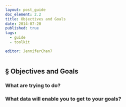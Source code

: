 ```yaml
---
layout: post_guide
doc_element: 2.2
title: Objectives and Goals
date: 2014-07-20
published: true
tags:
  - guide
  - toolkit

editor: JenniferChan7
---
```


## &sect; Objectives and Goals



### What are trying to do?

### What data will enable you to get to your goals?
